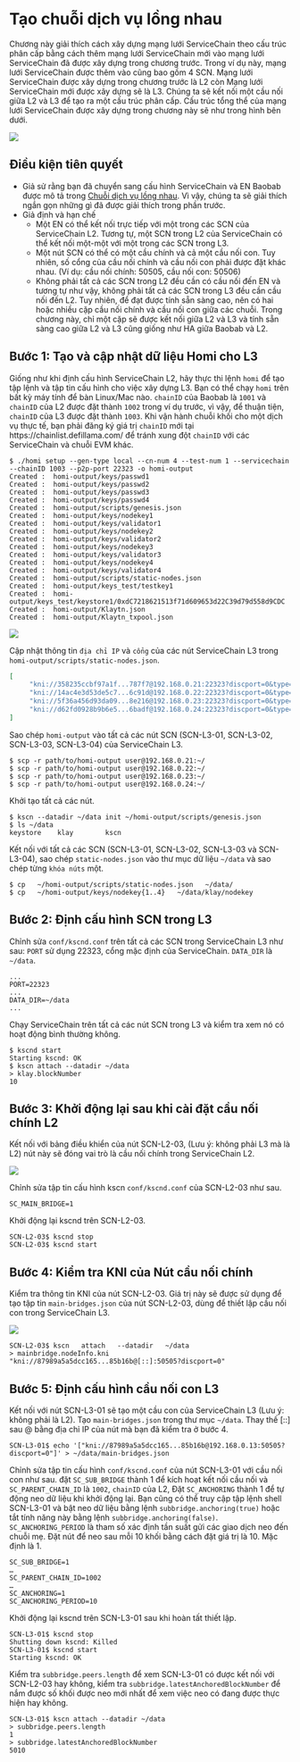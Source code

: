 # Tạo chuỗi dịch vụ lồng nhau

Chương này giải thích cách xây dựng mạng lưới ServiceChain theo cấu trúc phân cấp bằng cách thêm mạng lưới ServiceChain mới vào mạng lưới ServiceChain đã được xây dựng trong chương trước. Trong ví dụ này, mạng lưới ServiceChain được thêm vào cũng bao gồm 4 SCN. Mạng lưới ServiceChain được xây dựng trong chương trước là L2 còn Mạng lưới ServiceChain mới được xây dựng sẽ là L3. Chúng ta sẽ kết nối một cầu nối giữa L2 và L3 để tạo ra một cấu trúc phân cấp. Cấu trúc tổng thể của mạng lưới ServiceChain được xây dựng trong chương này sẽ như trong hình bên dưới.

![](/img/nodes/sc-nestedsc-arch.png)

## Điều kiện tiên quyết <a id="prerequisites"></a>

- Giả sử rằng bạn đã chuyển sang cấu hình ServiceChain và EN Baobab được mô tả trong [Chuỗi dịch vụ lồng nhau](nested-sc.md). Vì vậy, chúng ta sẽ giải thích ngắn gọn những gì đã được giải thích trong phần trước.
- Giả định và hạn chế
  - Một EN có thể kết nối trực tiếp với một trong các SCN của ServiceChain L2. Tương tự, một SCN trong L2 của ServiceChain có thể kết nối một-một với một trong các SCN trong L3.
  - Một nút SCN có thể có một cầu chính và cả một cầu nối con. Tuy nhiên, số cổng của cầu nối chính và cầu nối con phải được đặt khác nhau. (Ví dụ: cầu nối chính: 50505, cầu nối con: 50506)
  - Không phải tất cả các SCN trong L2 đều cần có cầu nối đến EN và tương tự như vậy, không phải tất cả các SCN trong L3 đều cần cầu nối đến L2. Tuy nhiên, để đạt được tính sẵn sàng cao, nên có hai hoặc nhiều cặp cầu nối chính và cầu nối con giữa các chuỗi. Trong chương này, chỉ một cặp sẽ được kết nối giữa L2 và L3 và tính sẵn sàng cao giữa L2 và L3 cũng giống như HA giữa Baobab và L2.

## Bước 1: Tạo và cập nhật dữ liệu Homi cho L3 <a id="step-1-create-and-update-homi"></a>

Giống như khi định cấu hình ServiceChain L2, hãy thực thi lệnh `homi` để tạo tập lệnh và tập tin cấu hình cho việc xây dựng L3. Bạn có thể chạy `homi` trên bất kỳ máy tính để bàn Linux/Mac nào. `chainID` của Baobab là `1001` và `chainID` của L2 được đặt thành `1002` trong ví dụ trước, vì vậy, để thuận tiện, `chainID` của L3 được đặt thành `1003`. Khi vận hành chuỗi khối cho một dịch vụ thực tế, bạn phải đăng ký giá trị `chainID` mới tại https\://chainlist.defillama.com/ để tránh xung đột `chainID` với các ServiceChain và chuỗi EVM khác.

```console
$ ./homi setup --gen-type local --cn-num 4 --test-num 1 --servicechain --chainID 1003 --p2p-port 22323 -o homi-output
Created :  homi-output/keys/passwd1
Created :  homi-output/keys/passwd2
Created :  homi-output/keys/passwd3
Created :  homi-output/keys/passwd4
Created :  homi-output/scripts/genesis.json
Created :  homi-output/keys/nodekey1
Created :  homi-output/keys/validator1
Created :  homi-output/keys/nodekey2
Created :  homi-output/keys/validator2
Created :  homi-output/keys/nodekey3
Created :  homi-output/keys/validator3
Created :  homi-output/keys/nodekey4
Created :  homi-output/keys/validator4
Created :  homi-output/scripts/static-nodes.json
Created :  homi-output/keys_test/testkey1
Created :  homi-output/keys_test/keystore1/0xdC7218621513f71d609653d22C39d79d558d9CDC
Created :  homi-output/Klaytn.json
Created :  homi-output/Klaytn_txpool.json
```

![](/img/nodes/sc-nestedsc-ip.png)

Cập nhật thông tin `địa chỉ IP` và `cổng` của các nút ServiceChain L3 trong `homi-output/scripts/static-nodes.json`.

```json
[
     "kni://358235ccbf97a1f...787f7@192.168.0.21:22323?discport=0&type=cn",
     "kni://14ac4e3d53de5c7...6c91d@192.168.0.22:22323?discport=0&type=cn",
     "kni://5f36a456d93da09...8e216@192.168.0.23:22323?discport=0&type=cn",
     "kni://d62fd0928b9b6e5...6badf@192.168.0.24:22323?discport=0&type=cn"
]
```

Sao chép `homi-output` vào tất cả các nút SCN (SCN-L3-01, SCN-L3-02, SCN-L3-03, SCN-L3-04) của ServiceChain L3.

```console
$ scp -r path/to/homi-output user@192.168.0.21:~/ 
$ scp -r path/to/homi-output user@192.168.0.22:~/ 
$ scp -r path/to/homi-output user@192.168.0.23:~/ 
$ scp -r path/to/homi-output user@192.168.0.24:~/ 
```

Khởi tạo tất cả các nút.

```console
$ kscn --datadir ~/data init ~/homi-output/scripts/genesis.json
$ ls ~/data
keystore	klay		kscn
```

Kết nối với tất cả các SCN (SCN-L3-01, SCN-L3-02, SCN-L3-03 và SCN-L3-04), sao chép `static-nodes.json` vào thư mục dữ liệu `~/data` và sao chép từng `khóa núts` một.

```console
$ cp   ~/homi-output/scripts/static-nodes.json   ~/data/
$ cp   ~/homi-output/keys/nodekey{1..4}   ~/data/klay/nodekey
```

## Bước 2: Định cấu hình SCN trong L3 <a id="step-2-scn-configuration"></a>

Chỉnh sửa `conf/kscnd.conf` trên tất cả các SCN trong ServiceChain L3 như sau: `PORT` sử dụng 22323, cổng mặc định của ServiceChain. `DATA_DIR` là `~/data`.

```
...
PORT=22323
...
DATA_DIR=~/data
...
```

Chạy ServiceChain trên tất cả các nút SCN trong L3 và kiểm tra xem nó có hoạt động bình thường không.

```console
$ kscnd start
Starting kscnd: OK
$ kscn attach --datadir ~/data
> klay.blockNumber
10
```

## Bước 3: Khởi động lại sau khi cài đặt cầu nối chính L2 <a id="step-3-restart-after-setting-L2-main-bridge"></a>

Kết nối với bảng điều khiển của nút SCN-L2-03, (Lưu ý: không phải L3 mà là L2) nút này sẽ đóng vai trò là cầu nối chính trong ServiceChain L2.

![](/img/nodes/sc-nestedsc-id.png)

Chỉnh sửa tập tin cấu hình kscn `conf/kscnd.conf` của SCN-L2-03 như sau.

```console
SC_MAIN_BRIDGE=1
```

Khởi động lại kscnd trên SCN-L2-03.

```console
SCN-L2-03$ kscnd stop
SCN-L2-03$ kscnd start
```

## Bước 4: Kiểm tra KNI của Nút cầu nối chính <a id="step-4-check-kni-of-main-bridge-node"></a>

Kiểm tra thông tin KNI của nút SCN-L2-03. Giá trị này sẽ được sử dụng để tạo tập tin `main-bridges.json` của nút SCN-L2-03, dùng để thiết lập cầu nối con trong ServiceChain L3.

![](/img/nodes/sc-nestedsc-nodeinfo.png)

```console
SCN-L2-03$ kscn   attach   --datadir   ~/data
> mainbridge.nodeInfo.kni
"kni://87989a5a5dcc165...85b16b@[::]:50505?discport=0"
```

## Bước 5: Định cấu hình cầu nối con L3 <a id="step-5-configure-l3-sub-bridge"></a>

Kết nối với nút SCN-L3-01 sẽ tạo một cầu con của ServiceChain L3 (Lưu ý: không phải là L2). Tạo `main-bridges.json` trong thư mục `~/data`. Thay thế [::] sau @ bằng địa chỉ IP của nút mà bạn đã kiểm tra ở bước 4.

```console
SCN-L3-01$ echo '["kni://87989a5a5dcc165...85b16b@192.168.0.13:50505?discport=0"]' > ~/data/main-bridges.json
```

Chỉnh sửa tập tin cấu hình `conf/kscnd.conf` của nút SCN-L3-01 với cầu nối con như sau. đặt `SC_SUB_BRIDGE` thành 1 để kích hoạt kết nối cầu nối và `SC_PARENT_CHAIN_ID` là `1002`, `chainID` của L2, Đặt `SC_ANCHORING` thành 1 để tự động neo dữ liệu khi khởi động lại. Bạn cũng có thể truy cập tập lệnh shell SCN-L3-01 và bật neo dữ liệu bằng lệnh `subbridge.anchoring(true)` hoặc tắt tính năng này bằng lệnh `subbridge.anchoring(false)`. `SC_ANCHORING_PERIOD` là tham số xác định tần suất gửi các giao dịch neo đến chuỗi mẹ. Đặt nút để neo sau mỗi 10 khối bằng cách đặt giá trị là 10. Mặc định là 1.

```console
SC_SUB_BRIDGE=1
…
SC_PARENT_CHAIN_ID=1002
…
SC_ANCHORING=1
SC_ANCHORING_PERIOD=10
```

Khởi động lại kscnd trên SCN-L3-01 sau khi hoàn tất thiết lập.

```console
SCN-L3-01$ kscnd stop
Shutting down kscnd: Killed
SCN-L3-01$ kscnd start
Starting kscnd: OK
```

Kiểm tra `subbridge.peers.length` để xem SCN-L3-01 có được kết nối với SCN-L2-03 hay không, kiểm tra `subbridge.latestAnchoredBlockNumber` để nắm được số khối được neo mới nhất để xem việc neo có đang được thực hiện hay không.

```console
SCN-L3-01$ kscn attach --datadir ~/data
> subbridge.peers.length
1
> subbridge.latestAnchoredBlockNumber
5010
```
